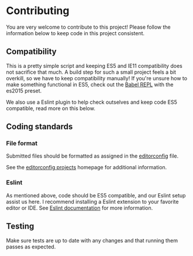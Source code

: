 # Contributing

You are very welcome to contribute to this project! Please follow the information below to keep code in this project consistent.

## Compatibility

This is a pretty simple script and keeping ES5 and IE11 compatibility does not sacrifice that much. A build step for such a small project feels a bit overkill, so we have to keep compatibility manually! If you're unsure how to make something functional in ES5, check out the [Babel REPL](https://babeljs.io/repl/) with the es2015 preset.

We also use a Eslint plugin to help check outselves and keep code ES5 compatible, read more on this below.

## Coding standards

### File format

Submitted files should be formatted as assigned in the [editorconfig](./.editorconfig) file.

See the [editorconfig projects](https://editorconfig.org/) homepage for additional information.

### Eslint

As mentioned above, code should be ES5 compatible, and our Eslint setup assist us here. I recommend installing a Eslint extension to your favorite editor or IDE. See [Eslint documentation](https://eslint.org/) for more information.

## Testing

Make sure tests are up to date with any changes and that running them passes as expected.
